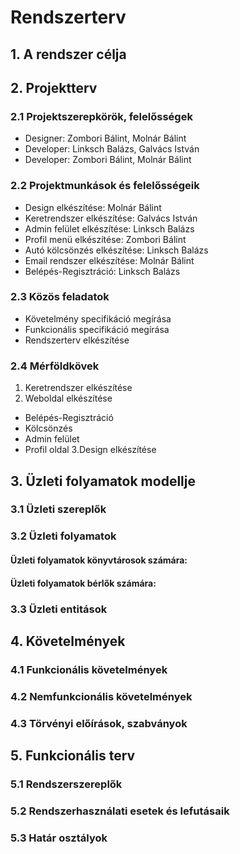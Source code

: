 # Rendszerterv

## 1. A rendszer célja

## 2. Projektterv

### 2.1 Projektszerepkörök, felelősségek
- Designer: Zombori Bálint, Molnár Bálint
- Developer: Linksch Balázs, Galvács István
- Developer: Zombori Bálint, Molnár Bálint
### 2.2 Projektmunkások és felelősségeik
- Design elkészítése: Molnár Bálint
- Keretrendszer elkészítése: Galvács István
- Admin felület elkészítése: Linksch Balázs
- Profil menü elkészítése: Zombori Bálint
- Autó kölcsönzés elkészítése: Linksch Balázs
- Email rendszer elkészítése: Molnár Bálint
- Belépés-Regisztráció: Linksch Balázs
### 2.3 Közös feladatok
- Követelmény specifikáció megírása
- Funkcionális specifikáció megírása
- Rendszerterv elkészítése
### 2.4 Mérföldkövek
1. Keretrendszer elkészítése
2. Weboldal elkészítése
  - Belépés-Regisztráció
  - Kölcsönzés
  - Admin felület
  - Profil oldal
3.Design elkészítése
## 3. Üzleti folyamatok modellje

### 3.1 Üzleti szereplők

### 3.2 Üzleti folyamatok

#### Üzleti folyamatok könyvtárosok számára:

#### Üzleti folyamatok bérlők számára:

### 3.3 Üzleti entitások 

## 4. Követelmények

### 4.1 Funkcionális követelmények  

### 4.2 Nemfunkcionális követelmények

### 4.3 Törvényi előírások, szabványok

## 5. Funkcionális terv

### 5.1 Rendszerszereplők

### 5.2 Rendszerhasználati esetek és lefutásaik 

### 5.3 Határ osztályok 
